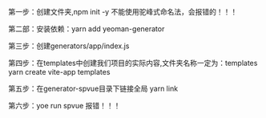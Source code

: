 第一步：创建文件夹,npm init -y
不能使用驼峰式命名法，会报错的！！！

第二部：安装依赖：yarn add yeoman-generator

第三步：创建generators/app/index.js

第四步：在templates中创建我们项目的实际内容,文件夹名称一定为：templates
yarn create vite-app templates

第五步：在generator-spvue目录下链接全局
yarn link

第六步：yoe run spvue
报错！！！